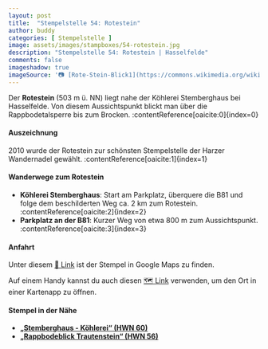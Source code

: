 ```yaml
---
layout: post
title:  "Stempelstelle 54: Rotestein"
author: buddy
categories: [ Stempelstelle ]
image: assets/images/stampboxes/54-rotestein.jpg
description: "Stempelstelle 54: Rotestein | Hasselfelde"
comments: false
imageshadow: true
imageSource: '📷 [Rote-Stein-Blick1](https://commons.wikimedia.org/wiki/File:Rote-Stein-Blick1.jpg) von <a href="https://de.wikipedia.org/wiki/Benutzer:Hejkal" class="extiw" title="de:Benutzer:Hejkal">Benutzer:Hejkal</a> unter Lizenz [CC BY-SA 2.0 de](https://creativecommons.org/licenses/by-sa/2.0/de/deed.en)'
---
```


Der **Rotestein** (503 m ü. NN) liegt nahe der Köhlerei Stemberghaus bei Hasselfelde. Von diesem Aussichtspunkt blickt man über die Rappbodetalsperre bis zum Brocken. :contentReference[oaicite:0]{index=0}

#### Auszeichnung

2010 wurde der Rotestein zur schönsten Stempelstelle der Harzer Wandernadel gewählt. :contentReference[oaicite:1]{index=1}

#### Wanderwege zum Rotestein

- **Köhlerei Stemberghaus**: Start am Parkplatz, überquere die B81 und folge dem beschilderten Weg ca. 2 km zum Rotestein. :contentReference[oaicite:2]{index=2}
- **Parkplatz an der B81**: Kurzer Weg von etwa 800 m zum Aussichtspunkt. :contentReference[oaicite:3]{index=3}

#### Anfahrt

Unter diesem [📍 Link](https://www.google.com/maps/dir/?api=1&origin=&destination=51.72912%2C%2010.88091) ist der Stempel in Google Maps zu finden.

<div class="android-only">
  Auf einem Handy kannst du auch diesen 
  <a href="geo:51.72912,10.88091">🗺️ Link</a> 
  verwenden, um den Ort in einer Kartenapp zu öffnen.
  <p></p>
</div>

#### Stempel in der Nähe

- [**„Stemberghaus - Köhlerei“ (HWN 60)**](/stempelstelle-60-stemberghaus-koehlerei)
- [**„Rappbodeblick Trautenstein“ (HWN 56)**](/stempelstelle-56-rappbodeblick-trautenstein)
